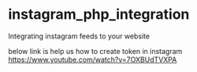 # instagram_php_integration
Integrating instagram feeds to your website

below link is help us how to create token in instagram
https://www.youtube.com/watch?v=7OXBUdTVXPA
